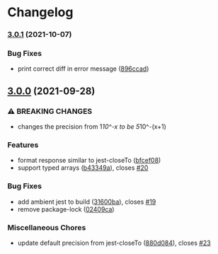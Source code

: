 # Changelog

### [3.0.1](https://www.github.com/maasencioh/jest-matcher-deep-close-to/compare/v3.0.0...v3.0.1) (2021-10-07)


### Bug Fixes

* print correct diff in error message ([896ccad](https://www.github.com/maasencioh/jest-matcher-deep-close-to/commit/896ccad4fedf51e63beef420410005f950747d69))

## [3.0.0](https://www.github.com/maasencioh/jest-matcher-deep-close-to/compare/v2.0.1...v3.0.0) (2021-09-28)


### ⚠ BREAKING CHANGES

* changes the precision from 1*10^-x to be 5*10^-(x+1)

### Features

* format response similar to jest-closeTo ([bfcef08](https://www.github.com/maasencioh/jest-matcher-deep-close-to/commit/bfcef0822b67f297ace4530a114a441f1602d5f1))
* support typed arrays ([b43349a](https://www.github.com/maasencioh/jest-matcher-deep-close-to/commit/b43349a515104bfa5d904c94ea20858b3ae60a6b)), closes [#20](https://www.github.com/maasencioh/jest-matcher-deep-close-to/issues/20)


### Bug Fixes

* add ambient jest to build ([31600ba](https://www.github.com/maasencioh/jest-matcher-deep-close-to/commit/31600baf998952f690da42370532fd7ca8d58737)), closes [#19](https://www.github.com/maasencioh/jest-matcher-deep-close-to/issues/19)
* remove package-lock ([02409ca](https://www.github.com/maasencioh/jest-matcher-deep-close-to/commit/02409cab7f87d8823fc9fcc754fe6ef025f1f372))


### Miscellaneous Chores

* update default precision from jest-closeTo ([880d084](https://www.github.com/maasencioh/jest-matcher-deep-close-to/commit/880d084990b5f385ccbf1b7659f070c53f3c6d52)), closes [#23](https://www.github.com/maasencioh/jest-matcher-deep-close-to/issues/23)
